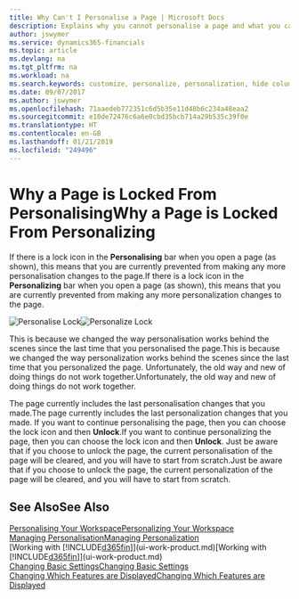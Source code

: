 ```yaml
---
title: Why Can't I Personalise a Page | Microsoft Docs
description: Explains why you cannot personalise a page and what you can do to unlock it so you can personalise it.
author: jswymer
ms.service: dynamics365-financials
ms.topic: article
ms.devlang: na
ms.tgt_pltfrm: na
ms.workload: na
ms.search.keywords: customize, personalize, personalization, hide columns, remove fields, move fields
ms.date: 09/07/2017
ms.author: jswymer
ms.openlocfilehash: 71aaedeb772351c6d5b35e11d48b6c234a48eaa2
ms.sourcegitcommit: e10de72476c6a6e0cbd35bcb714a29b535c39f0e
ms.translationtype: HT
ms.contentlocale: en-GB
ms.lasthandoff: 01/21/2019
ms.locfileid: "249496"
---
```

# <a name="why-a-page-is-locked-from-personalizing"></a><span data-ttu-id="bf27c-103">Why a Page is Locked From Personalising</span><span class="sxs-lookup"><span data-stu-id="bf27c-103">Why a Page is Locked From Personalizing</span></span>
<span data-ttu-id="bf27c-104">If there is a lock icon in the **Personalising** bar when you open a page (as shown), this means that you are currently prevented from making any more personalisation changes to the page.</span><span class="sxs-lookup"><span data-stu-id="bf27c-104">If there is a lock icon in the **Personalizing** bar when you open a page (as shown), this means that you are currently prevented from making any more personalization changes to the page.</span></span>

<span data-ttu-id="bf27c-105">![Personalise Lock](media/personalization-locked.png "Personalise lock")</span><span class="sxs-lookup"><span data-stu-id="bf27c-105">![Personalize Lock](media/personalization-locked.png "Personalize lock")</span></span>

<span data-ttu-id="bf27c-106">This is because we changed the way personalisation works behind the scenes since the last time that you personalised the page.</span><span class="sxs-lookup"><span data-stu-id="bf27c-106">This is because we changed the way personalization works behind the scenes since the last time that you personalized the page.</span></span> <span data-ttu-id="bf27c-107">Unfortunately, the old way and new of doing things do not work together.</span><span class="sxs-lookup"><span data-stu-id="bf27c-107">Unfortunately, the old way and new of doing things do not work together.</span></span>

<span data-ttu-id="bf27c-108">The page currently includes the last personalisation changes that you made.</span><span class="sxs-lookup"><span data-stu-id="bf27c-108">The page currently includes the last personalization changes that you made.</span></span> <span data-ttu-id="bf27c-109">If you want to continue personalising the page, then you can choose the lock icon and then **Unlock**.</span><span class="sxs-lookup"><span data-stu-id="bf27c-109">If you want to continue personalizing the page, then you can choose the lock icon and then **Unlock**.</span></span> <span data-ttu-id="bf27c-110">Just be aware that if you choose to unlock the page, the current personalisation of the page will be cleared, and you will have to start from scratch.</span><span class="sxs-lookup"><span data-stu-id="bf27c-110">Just be aware that if you choose to unlock the page, the current personalization of the page will be cleared, and you will have to start from scratch.</span></span>


## <a name="see-also"></a><span data-ttu-id="bf27c-111">See Also</span><span class="sxs-lookup"><span data-stu-id="bf27c-111">See Also</span></span>
[<span data-ttu-id="bf27c-112">Personalising Your Workspace</span><span class="sxs-lookup"><span data-stu-id="bf27c-112">Personalizing Your Workspace</span></span>](ui-personalization-manage.md)  
[<span data-ttu-id="bf27c-113">Managing Personalisation</span><span class="sxs-lookup"><span data-stu-id="bf27c-113">Managing Personalization</span></span>](ui-personalization-manage.md)  
<span data-ttu-id="bf27c-114">[Working with [!INCLUDE[d365fin](includes/d365fin_md.md)]](ui-work-product.md)</span><span class="sxs-lookup"><span data-stu-id="bf27c-114">[Working with [!INCLUDE[d365fin](includes/d365fin_md.md)]](ui-work-product.md)</span></span>  
[<span data-ttu-id="bf27c-115">Changing Basic Settings</span><span class="sxs-lookup"><span data-stu-id="bf27c-115">Changing Basic Settings</span></span>](ui-change-basic-settings.md)  
[<span data-ttu-id="bf27c-116">Changing Which Features are Displayed</span><span class="sxs-lookup"><span data-stu-id="bf27c-116">Changing Which Features are Displayed</span></span>](ui-experiences.md)  
